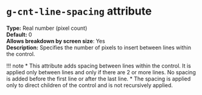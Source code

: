 # `g-cnt-line-spacing` attribute

**Type:** Real number (pixel count)<br/>
**Default:** 0<br/>
**Allows breakdown by screen size**: Yes<br/>
**Description:** Specifies the number of pixels to insert between lines within the control.

!!! note
    * This attribute adds spacing between lines within the control. It is applied only between lines and only if there are 2 or more lines. No spacing is added before the first line or after the last line. 
    * The spacing is applied only to direct children of the control and is not recursively applied.
